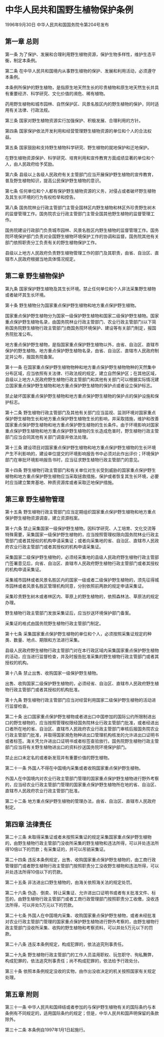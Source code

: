 # 中华人民共和国野生植物保护条例

1996年9月30日 中华人民共和国国务院令第204号发布　

<!-- INFO END -->

## 第一章 总则

第一条 为了保护、发展和合理利用野生植物资源，保护生物多样性，维护生态平衡，制定本条例。

第二条 在中华人民共和国境内从事野生植物的保护、发展和利用活动，必须遵守本条例。

本条例所保护的野生植物，是指原生地天然生长的珍贵植物和原生地天然生长并具有重要经济、科学研究、文化价值的濒危、稀有植物。

药用野生植物和城市园林、自然保护区、风景名胜区内的野生植物的保护，同时适用有关法律、行政法规。

第三条 国家对野生植物资源实行加强保护、积极发展、合理利用的方针。

第四条 国家保护依法开发利用和经营管理野生植物资源的单位和个人的合法权益。

第五条 国家鼓励和支持野生植物科学研究、野生植物的就地保护和迁地保护。

在野生植物资源保护、科学研究、培育利用和宣传教育方面成绩显著的单位和个人，由人民政府给予奖励。

第六条 县级以上各级人民政府有关主管部门应当开展保护野生植物的宣传教育，普及野生植物知识，提高公民保护野生植物的意识。

第七条 任何单位和个人都有保护野生植物资源的义务，对侵占或者破坏野生植物及其生长环境的行为有权检举和控告。

第八条 国务院林业行政主管部门主管全国林区内野生植物和林区外珍贵野生树木的监督管理工作。国务院农业行政主管部门主管全国其他野生植物的监督管理工作。

国务院建设行政部门负责城市园林、风景名胜区内野生植物的监督管理工作。国务院环境保护部门负责对全国野生植物环境保护工作的协调和监督。国务院其他有关部门依照职责分工负责有关的野生植物保护工作。

县级以上地方人民政府负责野生植物管理工作的部门及其职责，由省、自治区、直辖市人民政府根据当地具体情况规定。

## 第二章 野生植物保护

第九条 国家保护野生植物及其生长环境。禁止任何单位和个人非法采集野生植物或者破坏其生长环境。

第十条 野生植物分为国家重点保护野生植物和地方重点保护野生植物。

国家重点保护野生植物分为国家一级保护野生植物和国家二级保护野生植物。国家重点保护野生植物名录，由国务院林业行政主管部门、农业行政主管部门(以下简称国务院野生植物行政主管部门)商国务院环境保护、建设等有关部门制定，报国务院批准公布。

地方重点保护野生植物，是指国家重点保护野生植物以外，由省、自治区、直辖市保护的野生植物。地方重点保护野生植物名录，由省、自治区、直辖市人民政府制定并公布，报国务院备案。

第十一条 在国家重点保护野生植物物种和地方重点保护野生植物物种的天然集中分布区域，应当依照有关法律、行政法规的规定，建立自然保护区；在其他区域，县级以上地方人民政府野生植物行政主管部门和其他有关部门可以根据实际情况建立国家重点保护野生植物和地方重点保护野生植物的保护点或者设立保护标志。

禁止破坏国家重点保护野生植物和地方重点保护野生植物的保护点的保护设施和保护标志。

第十二条 野生植物行政主管部门及其他有关部门应当监视、监测环境对国家重点保护野生植物生长和地方重点保护野生植物生长的影响，并采取措施，维护和改善国家重点保护野生植物和地方重点保护野生植物的生长条件。由于环境影响对国家重点保护野生植物和地方重点保护野生植物的生长造成危害时，野生植物行政主管部门应当会同其他有关部门调查并依法处理。

第十三条 建设项目对国家重点保护野生植物和地方重点保护野生植物的生长环境产生不利影响的，建设单位提交的环境影响报告书中必须对此作出评价；环境保护部门在审批环境影响报告书时，应当征求野生植物行政主管部门的意见。

第十四条 野生植物行政主管部门和有关单位对生长受到威胁的国家重点保护野生植物和地方重点保护野生植物应当采取拯救措施，保护或者恢复其生长环境，必要时应当建立繁育基地、种质资源库或者采取迁地保护措施。

## 第三章 野生植物管理

第十五条 野生植物行政主管部门应当定期组织国家重点保护野生植物和地方重点保护野生植物资源调查，建立资源档案。

第十六条 禁止采集国家一级保护野生植物。因科学研究、人工培育、文化交流等特殊需要，采集国家一级保护野生植物的，应当按照管理权限向国务院林业行政主管部门或者其授权的机构申请采集证；或者向采集地的省、自治区、直辖市人民政府农业行政主管部门或者其授权的机构申请采集证。

采集国家二级保护野生植物的，必须经采集地的县级人民政府野生植物行政主管部门签署意见后，向省、自治区、直辖市人民政府野生植物行政主管部门或者其授权的机构申请采集证。

采集城市园林或者风景名胜区内的国家一级或者二级保护野生植物的，须先征得城市园林或者风景名胜区管理机构同意，分别依照前两款的规定申请采集证。

采集珍贵野生树木或者林区内、草原上的野生植物的，依照森林法、草原法的规定办理。

野生植物行政主管部门发放采集证后，应当抄送环境保护部门备案。

采集证的格式由国务院野生植物行政主管部门制定。

第十七条 采集国家重点保护野生植物的单位和个人，必须按照采集证规定的种类、数量、地点、期限和方法进行采集。

县级人民政府野生植物行政主管部门对在本行政区域内采集国家重点保护野生植物的活动，应当进行监督检查，并及时报告批准采集的野生植物行政主管部门或者其授权的机构。

第十八条 禁止出售、收购国家一级保护野生植物。

出售、收购国家二级保护野生植物的，必须经省、自治区、直辖市人民政府野生植物行政主管部门或者其授权的机构批准。

第十九条 野生植物行政主管部门应当对经营利用国家二级保护野生植物的活动进行监督检查。

第二十条 出口国家重点保护野生植物或者进出口中国参加的国际公约所限制进出口的野生植物的，应当按照管理权限经国务院林业行政主管部门批准，或者经进出口者所在地的省、自治区、直辖市人民政府农业行政主管部门审核后报国务院农业行政主管部门批准，并取得国家濒危物种进出口管理机构核发的允许进出口证明书或者标签。海关凭允许进出口证明书或者标签查验放行。国务院野生植物行政主管部门应当将有关野生植物进出口的资料抄送国务院环境保护部门。

禁止出口未定名的或者新发现并有重要价值的野生植物。

第二十一条 外国人不得在中国境内采集或者收购国家重点保护野生植物。

外国人在中国境内对农业行政主管部门管理的国家重点保护野生植物进行野外考察的，应当经农业行政主管部门管理的国家重点保护野生植物所在地的省、自治区、直辖市人民政府农业行政主管部门批准。

第二十二条 地方重点保护野生植物的管理办法，由省、自治区、直辖市人民政府制定。

## 第四章 法律责任

第二十三条 未取得采集证或者未按照采集证的规定采集国家重点保护野生植物的，由野生植物行政主管部门没收所采集的野生植物和违法所得，可以并处违法所得10倍以下的罚款；有采集证的，并可以吊销采集证。

第二十四条 违反本条例规定，出售、收购国家重点保护野生植物的，由工商行政管理部门或者野生植物行政主管部门按照职责分工没收野生植物和违法所得，可以并处违法所得10倍以下的罚款。

第二十五条 非法进出口野生植物的，由海关依照海关法的规定处罚。

第二十六条 伪造、倒卖、转让采集证、允许进出口证明书或者有关批准文件、标签的，由野生植物行政主管部门或者工商行政管理部门按照职责分工收缴，没收违法所得，可以并处5万元以下的罚款。

第二十七条 外国人在中国境内采集、收购国家重点保护野生植物，或者未经批准对农业行政主管部门管理的国家重点保护野生植物进行野外考察的，由野生植物行政主管部门没收所采集、收购的野生植物和考察资料，可以并处5万元以下的罚款。

第二十八条 违反本条例规定，构成犯罪的，依法追究刑事责任。

第二十九条 野生植物行政主管部门的工作人员滥用职权、玩忽职守、徇私舞弊，构成犯罪的，依法追究刑事责任；尚不构成犯罪的，依法给予行政处分。

第三十条 依照本条例规定没收的实物，由作出没收决定的机关按照国家有关规定处理。

## 第五章 附则

第三十一条 中华人民共和国缔结或者参加的与保护野生植物有关的国际条约与本条例有不同规定的，适用国际条约的规定；但是，中华人民共和国声明保留的条款除外。

第三十二条 本条例自1997年1月1日起施行。